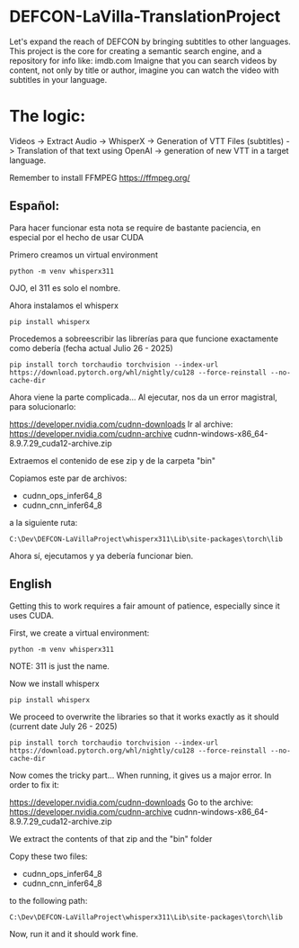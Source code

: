 # DEFCON-LaVilla-TranslationProject
Let's expand the reach of DEFCON by bringing subtitles to other languages. This project is the core for creating a semantic search engine, and a repository for info like: imdb.com Imaigne that you can search videos by content, not only by title or author, imagine you can watch the video with subtitles in your language.

# The logic:
Videos -> Extract Audio -> WhisperX -> Generation of VTT Files (subtitles) -> Translation of that text using OpenAI -> generation of new VTT in a target language.

Remember to install FFMPEG https://ffmpeg.org/

Español:
-----

Para hacer funcionar esta nota se require de bastante paciencia, en especial por el hecho de usar CUDA

Primero creamos un virtual environment

```
python -m venv whisperx311
```

OJO, el 311 es solo el nombre.

Ahora instalamos el whisperx

```
pip install whisperx
```

Procedemos a sobreescribir las librerías para que funcione exactamente como debería (fecha actual Julio 26 - 2025)

```
pip install torch torchaudio torchvision --index-url https://download.pytorch.org/whl/nightly/cu128 --force-reinstall --no-cache-dir
```

Ahora viene la parte complicada... Al ejecutar, nos da un error magistral, para solucionarlo:

https://developer.nvidia.com/cudnn-downloads Ir al archive: https://developer.nvidia.com/cudnn-archive
cudnn-windows-x86_64-8.9.7.29_cuda12-archive.zip

Extraemos el contenido de ese zip y de la carpeta "bin"

Copiamos este par de archivos:

- cudnn_ops_infer64_8
- cudnn_cnn_infer64_8

a la siguiente ruta:

```
C:\Dev\DEFCON-LaVillaProject\whisperx311\Lib\site-packages\torch\lib
```

Ahora sí, ejecutamos y ya debería funcionar bien.

English
----

Getting this to work requires a fair amount of patience, especially since it uses CUDA.

First, we create a virtual environment:

```
python -m venv whisperx311
```

NOTE: 311 is just the name.

Now we install whisperx

```
pip install whisperx
```

We proceed to overwrite the libraries so that it works exactly as it should (current date July 26 - 2025)

```
pip install torch torchaudio torchvision --index-url https://download.pytorch.org/whl/nightly/cu128 --force-reinstall --no-cache-dir
```

Now comes the tricky part... When running, it gives us a major error. In order to fix it:

https://developer.nvidia.com/cudnn-downloads Go to the archive: https://developer.nvidia.com/cudnn-archive
cudnn-windows-x86_64-8.9.7.29_cuda12-archive.zip

We extract the contents of that zip and the "bin" folder

Copy these two files:

- cudnn_ops_infer64_8
- cudnn_cnn_infer64_8

to the following path:

```
C:\Dev\DEFCON-LaVillaProject\whisperx311\Lib\site-packages\torch\lib
```

Now, run it and it should work fine.